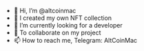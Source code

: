 - 👋 Hi, I’m @altcoinmac
- 👀 I created my own NFT collection
- 🌱 I’m currently looking for a developer
- 💞️ To collaborate on my project
- 📫 How to reach me, Telegram: AltCoinMac

<!---
altcoinmac/altcoinmac is a ✨ special ✨ repository because its `README.md` (this file) appears on your GitHub profile.
You can click the Preview link to take a look at your changes.
--->
